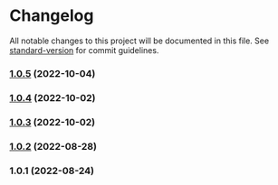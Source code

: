# Changelog

All notable changes to this project will be documented in this file. See [standard-version](https://github.com/conventional-changelog/standard-version) for commit guidelines.

### [1.0.5](https://github.com/rosepad-tech/sdk/compare/v1.0.4...v1.0.5) (2022-10-04)

### [1.0.4](https://github.com/rosepad-tech/sdk/compare/v1.0.3...v1.0.4) (2022-10-02)

### [1.0.3](https://github.com/rosepad-tech/sdk/compare/v1.0.2...v1.0.3) (2022-10-02)

### [1.0.2](https://github.com/rosepad-tech/sdk/compare/v1.0.1...v1.0.2) (2022-08-28)

### 1.0.1 (2022-08-24)
